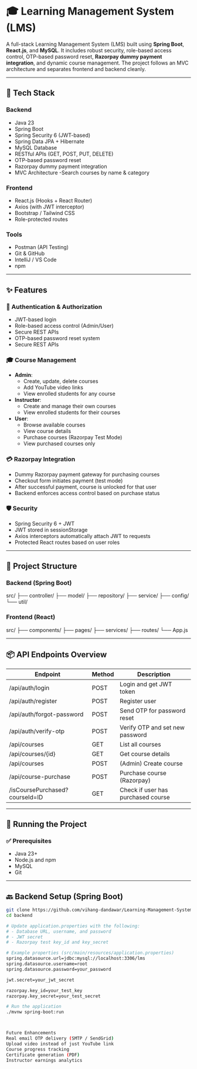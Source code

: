 # 🎓 Learning Management System (LMS)

A full-stack Learning Management System (LMS) built using **Spring Boot**, **React.js**, and **MySQL**. It includes robust security, role-based access control, OTP-based password reset, **Razorpay dummy payment integration**, and dynamic course management. The project follows an MVC architecture and separates frontend and backend cleanly.

---

## 🔧 Tech Stack

### Backend
- Java 23
- Spring Boot
- Spring Security 6 (JWT-based)
- Spring Data JPA + Hibernate
- MySQL Database
- RESTful APIs (GET, POST, PUT, DELETE)
- OTP-based password reset
- Razorpay dummy payment integration
- MVC Architecture
-Search courses by name & category

### Frontend
- React.js (Hooks + React Router)
- Axios (with JWT interceptor)
- Bootstrap / Tailwind CSS
- Role-protected routes

### Tools
- Postman (API Testing)
- Git & GitHub
- IntelliJ / VS Code
- npm

---

## ✨ Features


### 🔐 Authentication & Authorization
- JWT-based login
- Role-based access control (Admin/User)
- Secure REST APIs
- OTP-based password reset system
- Secure REST APIs


### 🎓 Course Management
- **Admin**:
  - Create, update, delete courses
  - Add YouTube video links
  - View enrolled students for any course
- **Instructor**:
  - Create and manage their own courses
  - View enrolled students for their courses
- **User**:
  - Browse available courses
  - View course details
  - Purchase courses (Razorpay Test Mode)
  - View purchased courses only

### 💳 Razorpay Integration
- Dummy Razorpay payment gateway for purchasing courses
- Checkout form initiates payment (test mode)
- After successful payment, course is unlocked for that user
- Backend enforces access control based on purchase status

### 🛡️ Security
- Spring Security 6 + JWT
- JWT stored in sessionStorage
- Axios interceptors automatically attach JWT to requests
- Protected React routes based on user roles

---

## 📁 Project Structure

### Backend (Spring Boot)
src/
├── controller/
├── model/
├── repository/
├── service/
├── config/
└── util/


### Frontend (React)
src/
├── components/
├── pages/
├── services/
├── routes/
└── App.js



---

## 📦 API Endpoints Overview

| Endpoint                         | Method | Description                         |
|----------------------------------|--------|-------------------------------------|
| /api/auth/login                  | POST   | Login and get JWT token             |
| /api/auth/register               | POST   | Register user                       |
| /api/auth/forgot-password        | POST   | Send OTP for password reset         |
| /api/auth/verify-otp             | POST   | Verify OTP and set new password     |
| /api/courses                     | GET    | List all courses                    |
| /api/courses/{id}                | GET    | Get course details                  |
| /api/courses                     | POST   | (Admin) Create course               |
| /api/course-purchase             | POST   | Purchase course (Razorpay)          |
| /isCoursePurchased?courseId=ID  | GET    | Check if user has purchased course  |

---

## 🚀 Running the Project

### ✅ Prerequisites
- Java 23+
- Node.js and npm
- MySQL
- Git

---

## 🔙 Backend Setup (Spring Boot)

```bash
git clone https://github.com/vihang-dandawar/Learning-Management-System.git
cd backend

# Update application.properties with the following:
# - Database URL, username, and password
# - JWT secret
# - Razorpay test key_id and key_secret

# Example properties (src/main/resources/application.properties)
spring.datasource.url=jdbc:mysql://localhost:3306/lms
spring.datasource.username=root
spring.datasource.password=your_password

jwt.secret=your_jwt_secret

razorpay.key_id=your_test_key
razorpay.key_secret=your_test_secret

# Run the application
./mvnw spring-boot:run



Future Enhancements
Real email OTP delivery (SMTP / SendGrid)
Upload video instead of just YouTube link
Course progress tracking
Certificate generation (PDF)
Instructor earnings analytics

